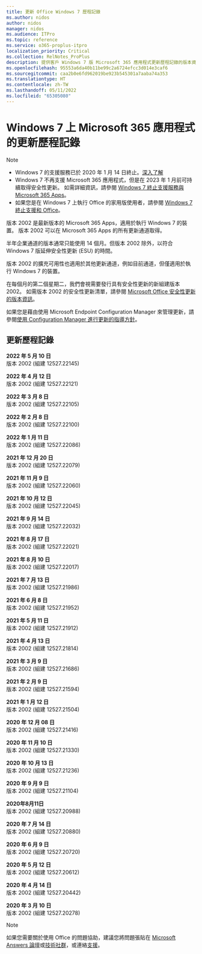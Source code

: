 ```yaml
---
title: 更新 Office Windows 7 歷程記錄
ms.author: nidos
author: nidos
manager: nidos
ms.audience: ITPro
ms.topic: reference
ms.service: o365-proplus-itpro
localization_priority: Critical
ms.collection: RelNotes_ProPlus
description: 提供客戶 Windows 7 版 Microsoft 365 應用程式更新歷程記錄的版本資訊
ms.openlocfilehash: 95553a6da40b11be99c2a6724efcc3d014e3caf6
ms.sourcegitcommit: caa2b0e6fd962019be923b545301a7aaba74a353
ms.translationtype: HT
ms.contentlocale: zh-TW
ms.lasthandoff: 05/11/2022
ms.locfileid: "65305080"
---
```

# <a name="update-history-for-microsoft-365-apps-on-windows-7"></a>Windows 7 上 Microsoft 365 應用程式的更新歷程記錄 

 > [!NOTE]
>
>- Windows 7 的支援服務已於 2020 年 1 月 14 日終止。[深入了解](https://www.microsoft.com/microsoft-365/windows/end-of-windows-7-support)
>- Windows 7 不再支援 Microsoft 365 應用程式，但是在 2023 年 1 月前可持續取得安全性更新。 如需詳細資訊，請參閱 [ Windows 7 終止支援服務與 Microsoft 365 Apps](/DeployOffice/endofsupport/windows-7-support)。
>- 如果您是在 Windows 7 上執行 Office 的家用版使用者，請參閱 [Windows 7 終止支援和 Office](https://support.microsoft.com/office/78f20fab-b57b-44d7-8368-06a8493f3cb9)。

版本 2002 是最新版本的 Microsoft 365 Apps，適用於執行 Windows 7 的裝置。 版本 2002 可以在 Microsoft 365 Apps 的所有更新通道取得。

半年企業通道的版本通常只能使用 14 個月。但版本 2002 除外，以符合 Windows 7 版延伸安全性更新 (ESU) 的時間。

版本 2002 的擴充可用性也適用於其他更新通道，例如目前通道，但僅適用於執行 Windows 7 的裝置。

在每個月的第二個星期二，我們會視需要發行具有安全性更新的新組建版本 2002。 如需版本 2002 的安全性更新清單，請參閱 [Microsoft Office 安全性更新的版本資訊](microsoft365-apps-security-updates.md)。

如果您是藉由使用 Microsoft Endpoint Configuration Manager 來管理更新，請參閱[使用 Configuration Manager 進行更新的指導方針](/deployoffice/endofsupport/windows-7-support#guidance-when-using-configuration-manager-for-updates)。


## <a name="update-history"></a>更新歷程記錄

[//]: # (DO NOT REMOVE)

**2022 年 5 月 10 日**<br/>
版本 2002 (組建 12527.22145)<br/>

**2022 年 4 月 12 日**<br/>
版本 2002 (組建 12527.22121)<br/>

**2022 年 3 月 8 日**<br/>
版本 2002 (組建 12527.22105)<br/>

**2022 年 2 月 8 日**<br/>
版本 2002 (組建 12527.22100)<br/>

**2022 年 1 月 11 日**<br/>
版本 2002 (組建 12527.22086)<br/>

**2021 年 12 月 20 日**<br/>
版本 2002 (組建 12527.22079)<br/>

**2021 年 11 月 9 日**<br/>
版本 2002 (組建 12527.22060)<br/>

**2021 年 10 月 12 日**<br/>
版本 2002 (組建 12527.22045)<br/>

**2021 年 9 月 14 日**<br/>
版本 2002 (組建 12527.22032)<br/>

**2021 年 8 月 17 日**<br/>
版本 2002 (組建 12527.22021)<br/>

**2021 年 8 月 10 日**<br/>
版本 2002 (組建 12527.22017)<br/>

**2021 年 7 月 13 日**<br/>
版本 2002 (組建 12527.21986)<br/>

**2021 年 6 月 8 日**<br/>
版本 2002 (組建 12527.21952)<br/>

**2021 年 5 月 11 日**<br/>
版本 2002 (組建 12527.21912)<br/>

**2021 年 4 月 13 日**<br/>
版本 2002 (組建 12527.21814)<br/>

**2021 年 3 月 9 日**<br/>
版本 2002 (組建 12527.21686)<br/>

**2021 年 2 月 9 日**<br/>
版本 2002 (組建 12527.21594)<br/>

**2021 年 1 月 12 日**<br/>
版本 2002 (組建 12527.21504)<br/>

**2020 年 12 月 08 日**<br/>
版本 2002 (組建 12527.21416)<br/>

**2020 年 11 月 10 日**<br/>
版本 2002 (組建 12527.21330)<br/>

**2020 年 10 月 13 日**<br/>
版本 2002 (組建 12527.21236)<br/>

**2020 年 9 月 9 日**<br/>
版本 2002 (組建 12527.21104)<br/>

**2020年8月11日**<br/>
版本 2002 (組建 12527.20988)<br/>

**2020 年 7 月 14 日**<br/>
版本 2002 (組建 12527.20880)<br/>

**2020 年 6 月 9 日**<br/>
版本 2002 (組建 12527.20720)<br/>

**2020 年 5 月 12 日**<br/>
版本 2002 (組建 12527.20612)<br/>

**2020 年 4 月 14 日**<br/>
版本 2002 (組建 12527.20442)<br/>

**2020 年 3 月 10 日**<br/>
版本 2002 (組建 12527.20278)<br/>




> [!NOTE]
> 如果您需要關於使用 Office 的問題協助，建議您將問題張貼在 [Microsoft Answers 論壇](https://answers.microsoft.com/)或[技術社群](https://techcommunity.microsoft.com/)，或連絡[支援](https://support.microsoft.com/contactus)。